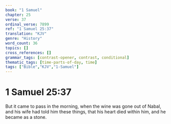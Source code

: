 ```yaml
---
book: "1 Samuel"
chapter: 25
verse: 37
ordinal_verse: 7899
ref: "1 Samuel 25:37"
translation: "KJV"
genre: "History"
word_count: 36
topics: []
cross_references: []
grammar_tags: [contrast-opener, contrast, conditional]
thematic_tags: [time-parts-of-day, time]
tags: ["Bible","KJV","1-Samuel"]
---
```


# 1 Samuel 25:37

But it came to pass in the morning, when the wine was gone out of Nabal, and his wife had told him these things, that his heart died within him, and he became as a stone.
